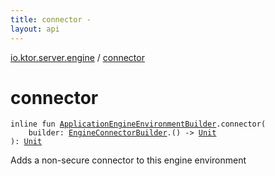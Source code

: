 ```yaml
---
title: connector - 
layout: api
---
```


<div class='api-docs-breadcrumbs'><a href="index.html">io.ktor.server.engine</a> / <a href="./connector.html">connector</a></div>

# connector

<div class="signature"><code><span class="keyword">inline</span> <span class="keyword">fun </span><a href="-application-engine-environment-builder/index.html"><span class="identifier">ApplicationEngineEnvironmentBuilder</span></a><span class="symbol">.</span><span class="identifier">connector</span><span class="symbol">(</span><br/>&nbsp;&nbsp;&nbsp;&nbsp;<span class="parameterName" id="io.ktor.server.engine$connector(io.ktor.server.engine.ApplicationEngineEnvironmentBuilder, kotlin.Function1((io.ktor.server.engine.EngineConnectorBuilder, kotlin.Unit)))/builder">builder</span><span class="symbol">:</span>&nbsp;<a href="-engine-connector-builder/index.html"><span class="identifier">EngineConnectorBuilder</span></a><span class="symbol">.</span><span class="symbol">(</span><span class="symbol">)</span>&nbsp;<span class="symbol">-&gt;</span>&nbsp;<a href="https://kotlinlang.org/api/latest/jvm/stdlib/kotlin/-unit/index.html"><span class="identifier">Unit</span></a><br/><span class="symbol">)</span><span class="symbol">: </span><a href="https://kotlinlang.org/api/latest/jvm/stdlib/kotlin/-unit/index.html"><span class="identifier">Unit</span></a></code></div>

Adds a non-secure connector to this engine environment

